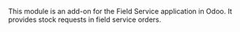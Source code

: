 This module is an add-on for the Field Service application in Odoo. It
provides stock requests in field service orders.
